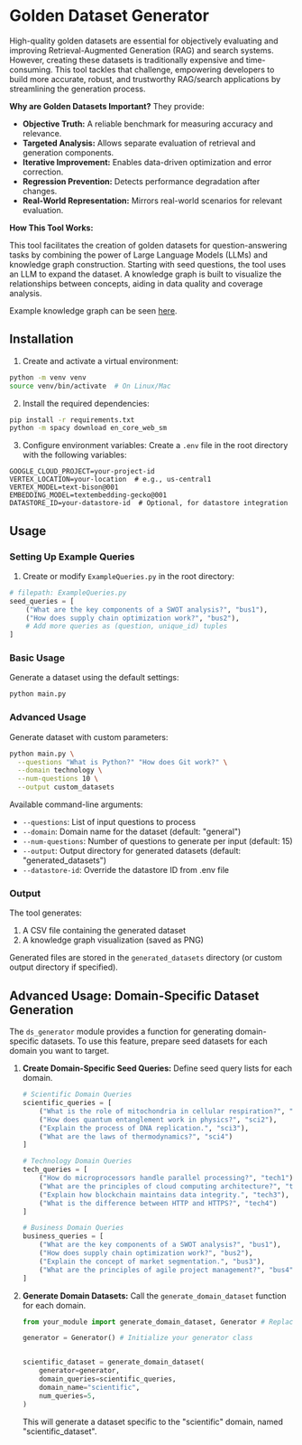 # Golden Dataset Generator

High-quality golden datasets are essential for objectively evaluating and improving Retrieval-Augmented Generation (RAG) and search systems.  However, creating these datasets is traditionally expensive and time-consuming. This tool tackles that challenge, empowering developers to build more accurate, robust, and trustworthy RAG/search applications by streamlining the generation process.

**Why are Golden Datasets Important?** They provide:

*   **Objective Truth:** A reliable benchmark for measuring accuracy and relevance.
*   **Targeted Analysis:** Allows separate evaluation of retrieval and generation components.
*   **Iterative Improvement:** Enables data-driven optimization and error correction.
*   **Regression Prevention:** Detects performance degradation after changes.
*   **Real-World Representation:** Mirrors real-world scenarios for relevant evaluation.

**How This Tool Works:**

This tool facilitates the creation of golden datasets for question-answering tasks by combining the power of Large Language Models (LLMs) and knowledge graph construction. Starting with seed questions, the tool uses an LLM to expand the dataset.  A knowledge graph is built to visualize the relationships between concepts, aiding in data quality and coverage analysis.

Example knowledge graph can be seen [here](https://github.com/hselbie/golden_dataset_gen/blob/main/generated_datasets/general_.png).

## Installation

1. Create and activate a virtual environment:
```bash
python -m venv venv
source venv/bin/activate  # On Linux/Mac
```

2. Install the required dependencies:
```bash
pip install -r requirements.txt
python -m spacy download en_core_web_sm
```

3. Configure environment variables:
   Create a `.env` file in the root directory with the following variables:
```plaintext
GOOGLE_CLOUD_PROJECT=your-project-id
VERTEX_LOCATION=your-location  # e.g., us-central1
VERTEX_MODEL=text-bison@001
EMBEDDING_MODEL=textembedding-gecko@001
DATASTORE_ID=your-datastore-id  # Optional, for datastore integration
```

## Usage

### Setting Up Example Queries

1. Create or modify `ExampleQueries.py` in the root directory:
```python
# filepath: ExampleQueries.py
seed_queries = [
    ("What are the key components of a SWOT analysis?", "bus1"),
    ("How does supply chain optimization work?", "bus2"),
    # Add more queries as (question, unique_id) tuples
]
```

### Basic Usage

Generate a dataset using the default settings:
```bash
python main.py
```

### Advanced Usage

Generate dataset with custom parameters:
```bash
python main.py \
  --questions "What is Python?" "How does Git work?" \
  --domain technology \
  --num-questions 10 \
  --output custom_datasets
```

Available command-line arguments:
- `--questions`: List of input questions to process
- `--domain`: Domain name for the dataset (default: "general")
- `--num-questions`: Number of questions to generate per input (default: 15)
- `--output`: Output directory for generated datasets (default: "generated_datasets")
- `--datastore-id`: Override the datastore ID from .env file

### Output

The tool generates:
1. A CSV file containing the generated dataset
2. A knowledge graph visualization (saved as PNG)

Generated files are stored in the `generated_datasets` directory (or custom output directory if specified).

## Advanced Usage: Domain-Specific Dataset Generation

The `ds_generator` module provides a function for generating domain-specific datasets. To use this feature, prepare seed datasets for each domain you want to target.

1.  **Create Domain-Specific Seed Queries:**  Define seed query lists for each domain.

    ```python
    # Scientific Domain Queries
    scientific_queries = [
        ("What is the role of mitochondria in cellular respiration?", "sci1"),
        ("How does quantum entanglement work in physics?", "sci2"),
        ("Explain the process of DNA replication.", "sci3"),
        ("What are the laws of thermodynamics?", "sci4")
    ]

    # Technology Domain Queries
    tech_queries = [
        ("How do microprocessors handle parallel processing?", "tech1"),
        ("What are the principles of cloud computing architecture?", "tech2"),
        ("Explain how blockchain maintains data integrity.", "tech3"),
        ("What is the difference between HTTP and HTTPS?", "tech4")
    ]

    # Business Domain Queries
    business_queries = [
        ("What are the key components of a SWOT analysis?", "bus1"),
        ("How does supply chain optimization work?", "bus2"),
        ("Explain the concept of market segmentation.", "bus3"),
        ("What are the principles of agile project management?", "bus4")
    ]
    ```

2.  **Generate Domain Datasets:** Call the `generate_domain_dataset` function for each domain.

    ```python
    from your_module import generate_domain_dataset, Generator # Replace your_module

    generator = Generator() # Initialize your generator class


    scientific_dataset = generate_domain_dataset(
        generator=generator,
        domain_queries=scientific_queries,
        domain_name="scientific",
        num_queries=5,
    )
    ```

    This will generate a dataset specific to the "scientific" domain, named "scientific_dataset".

